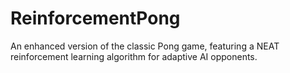 # ReinforcementPong
An enhanced version of the classic Pong game, featuring a NEAT reinforcement learning algorithm for adaptive AI opponents.
